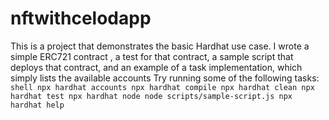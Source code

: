 # nftwithcelodapp
  This is a  project that demonstrates the  basic Hardhat use case. I wrote a simple ERC721 contract , a test for that contract, a sample script that deploys that contract, and an example of a task implementation, which simply lists the available accounts  Try running some of the following tasks:  ```shell npx hardhat accounts npx hardhat compile npx hardhat clean npx hardhat test npx hardhat node node scripts/sample-script.js npx hardhat help ```
